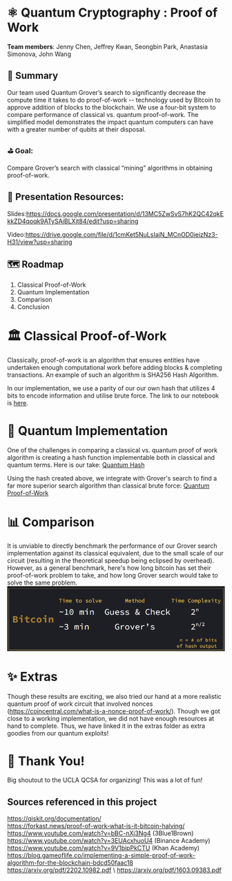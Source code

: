 # ⚛️ Quantum Cryptography : Proof of Work

**Team members**: Jenny Chen, Jeffrey Kwan, Seongbin Park, Anastasia Simonova, John Wang

## 📝 Summary
Our team used Quantum Grover’s search to significantly decrease the compute time it takes to do proof-of-work -- technology used by Bitcoin to approve addition of blocks to the blockchain. We use a four-bit system to compare performance of classical vs. quantum proof-of-work. The simplified model demonstrates the impact quantum computers can have with a greater number of qubits at their disposal.

### ⛳ Goal:
Compare Grover’s search with classical “mining” algorithms in obtaining proof-of-work.

## 📼 Presentation Resources:
Slides:https://docs.google.com/presentation/d/13MC5ZwSvS7hK2QC42qkEkkZD4qoqk9ATySAjBLXjt84/edit?usp=sharing

Video:https://drive.google.com/file/d/1cmKet5NuLsIajN_MCnOD0ieizNz3-H31/view?usp=sharing

## 🗺️ Roadmap
1. Classical Proof-of-Work
2. Quantum Implementation
3. Comparison
4. Conclusion

# 🏛️ Classical Proof-of-Work
Classically, proof-of-work is an algorithm that ensures entities have undertaken enough computational work before adding blocks & completing transactions. An example of such an algorithm is SHA256 Hash Algorithm.

In our implementation, we use a parity of our our own hash that utilizes 4 bits to encode information and utilise brute force. The link to our notebook is 
[here](https://github.com/Anastasia-Sim/PoW-QCSA-fa22/blob/main/Classical_PoW.ipynb).

# 🌌 Quantum Implementation
One of the challenges in comparing a classical vs. quantum proof of work algorithm is creating a hash function implementable both in classical and quantum terms. Here is our take:
[Quantum Hash](https://github.com/Anastasia-Sim/PoW-QCSA-fa22/blob/main/QuantumHash.ipynb)

Using the hash created above, we integrate with Grover's search to find a far more superior search algorithm than classical brute force:
[Quantum Proof-of-Work](https://github.com/Anastasia-Sim/PoW-QCSA-fa22/blob/main/Quantum_PoW.ipynb)

# 📊 Comparison
It is unviable to directly benchmark the performance of our Grover search implementation against its classical equivalent, due to the small scale of our circuit (resulting in the theoretical speedup being eclipsed by overhead).
However, as a general benchmark, here's how long bitcoin has set their proof-of-work problem to take, and how long Grover search would take to solve the same problem.
![Screenshot](pictures/findings.png)

# ✨ Extras
Though these results are exciting, we also tried our hand at a more realistic quantum proof of work circuit that involved nonces (https://coincentral.com/what-is-a-nonce-proof-of-work/). Though we got close to a working implementation, we did not have enough resources at hand to complete. Thus, we have linked it in the extras folder as extra goodies from our quantum exploits!

# 🫶 Thank You!
Big shoutout to the UCLA QCSA for organizing! This was a lot of fun!

## Sources referenced in this project
https://qiskit.org/documentation/ \
https://forkast.news/proof-of-work-what-is-it-bitcoin-halving/ \
https://www.youtube.com/watch?v=bBC-nXj3Ng4 (3Blue1Brown) \
https://www.youtube.com/watch?v=3EUAcxhuoU4 (Binance Academy) \
https://www.youtube.com/watch?v=9V1bipPkCTU (Khan Academy) \
https://blog.gameoflife.co/implementing-a-simple-proof-of-work-algorithm-for-the-blockchain-bdcd50faac18 \
https://arxiv.org/pdf/2202.10982.pdf \ 
https://arxiv.org/pdf/1603.09383.pdf
